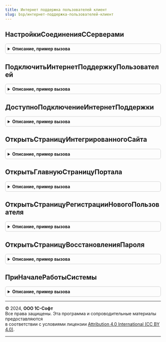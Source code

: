 ```yaml
---
title: Интернет поддержка пользователей клиент
slug: bsp/интернет-поддержка-пользователей-клиент
---
```



## НастройкиСоединенияССерверами
<details style="margin: 1em 0; padding: 0.5em; border: 1px solid #ccc; border-radius: 6px;">

<summary style="font-weight: bold; cursor: pointer;">Описание, пример вызова</summary>

```bsl

// Возвращает настройки соединения с серверами Интернет-поддержки.
//
// Возвращаемое значение:
//  Структура - настройки соединения. Поля структуры:
//      * УстанавливатьПодключениеНаСервере - Булево - Истина, если подключение
//        устанавливается на сервере 1С:Предприятие;
//      * ТаймаутПодключения - Число - таймаут подключения к серверам в секундах;
//      * ДоменРасположенияСерверовИПП - Число - если 0, устанавливать подключение
//        к серверам ИПП в доменной зоне 1c.ru, если 1 - в доменной зоне 1c.eu.
//
Функция НастройкиСоединенияССерверами() Экспорт
```

Пример вызова
```bsl
Результат = ИнтернетПоддержкаПользователейКлиент.НастройкиСоединенияССерверами() 
```
</details>

## ПодключитьИнтернетПоддержкуПользователей
<details style="margin: 1em 0; padding: 0.5em; border: 1px solid #ccc; border-radius: 6px;">

<summary style="font-weight: bold; cursor: pointer;">Описание, пример вызова</summary>

```bsl

// Выполняет подключение к сервису Интернет-поддержки: ввод данных
// аутентификации (логина и пароля) для подключения к сервисам
// Интернет-поддержки.
// При успешном завершении возвращается введенный логин через
// объект ОписаниеОповещения.
//
// Параметры:
//  ОповещениеОЗавершении - ОписаниеОповещения - обработчик оповещения о
//          завершении. В обработчик оповещения возвращается значение:
//          Неопределено - при нажатии пользователем кнопки Отмена;
//          Структура, при успешном вводе логина и пароля.
//          Поля структуры:
//            * Логин - Строка - введенный логин;
//  ВладелецФормы - ФормаКлиентскогоПриложения - владелец формы подключения
//          Интернет-поддержки. Т.к. форма подключения Интернет-поддержки открывается
//          в режиме "Блокировать окно владельца", рекомендуется заполнять
//          значение этого параметра;
//
Процедура ПодключитьИнтернетПоддержкуПользователей( Экспорт
```

Пример вызова
```bsl
ИнтернетПоддержкаПользователейКлиент.ПодключитьИнтернетПоддержкуПользователей();
```
</details>

## ДоступноПодключениеИнтернетПоддержки
<details style="margin: 1em 0; padding: 0.5em; border: 1px solid #ccc; border-radius: 6px;">

<summary style="font-weight: bold; cursor: pointer;">Описание, пример вызова</summary>

```bsl

// Определяет, доступно ли текущему пользователю выполнение интерактивного
// подключения Интернет-поддержки в соответствии с текущим режимом работы
// и правами пользователя.
//
// Возвращаемое значение:
//  Булево - Истина - интерактивное подключение доступно,
//           Ложь - в противном случае.
//
Функция ДоступноПодключениеИнтернетПоддержки() Экспорт
```

Пример вызова
```bsl
Результат = ИнтернетПоддержкаПользователейКлиент.ДоступноПодключениеИнтернетПоддержки() 
```
</details>

## ОткрытьСтраницуИнтегрированногоСайта
<details style="margin: 1em 0; padding: 0.5em; border: 1px solid #ccc; border-radius: 6px;">

<summary style="font-weight: bold; cursor: pointer;">Описание, пример вызова</summary>

```bsl

// Открывает страницу сайта, система аутентификации которого интегрирована с
// Порталом 1С:ИТС.
// В зависимости от текущего режима работы информационной базы и наличия у
// текущего пользователя информационной базы соответствующих прав
// страница сайта может быть открыта с учетными данными пользователя Портала 1С:ИТС,
// для которого подключена Интернет-поддержка.
//
// Параметры:
//  URLСтраницыСайта - Строка - URL страницы сайта;
//  ЗаголовокОкна - Строка - заголовок окна для методов:
//      - ИнтернетПоддержкаПользователейКлиентПереопределяемый.ОткрытьИнтернетСтраницу()
//      - ИнтеграцияПодсистемБИПКлиент.ОткрытьИнтернетСтраницу(),
//        если используется.
//
Процедура ОткрытьСтраницуИнтегрированногоСайта(URLСтраницыСайта, ЗаголовокОкна = "") Экспорт
```

Пример вызова
```bsl
ИнтернетПоддержкаПользователейКлиент.ОткрытьСтраницуИнтегрированногоСайта(URLСтраницыСайта, ЗаголовокОкна);
```
</details>

## ОткрытьГлавнуюСтраницуПортала
<details style="margin: 1em 0; padding: 0.5em; border: 1px solid #ccc; border-radius: 6px;">

<summary style="font-weight: bold; cursor: pointer;">Описание, пример вызова</summary>

```bsl

// Открывает главную страницу Портала.
//
Процедура ОткрытьГлавнуюСтраницуПортала() Экспорт
```

Пример вызова
```bsl
ИнтернетПоддержкаПользователейКлиент.ОткрытьГлавнуюСтраницуПортала() 
```
</details>

## ОткрытьСтраницуРегистрацииНовогоПользователя
<details style="margin: 1em 0; padding: 0.5em; border: 1px solid #ccc; border-radius: 6px;">

<summary style="font-weight: bold; cursor: pointer;">Описание, пример вызова</summary>

```bsl

// Открывает страницу Портала для регистрации нового пользователя.
//
Процедура ОткрытьСтраницуРегистрацииНовогоПользователя() Экспорт
```

Пример вызова
```bsl
ИнтернетПоддержкаПользователейКлиент.ОткрытьСтраницуРегистрацииНовогоПользователя() 
```
</details>

## ОткрытьСтраницуВосстановленияПароля
<details style="margin: 1em 0; padding: 0.5em; border: 1px solid #ccc; border-radius: 6px;">

<summary style="font-weight: bold; cursor: pointer;">Описание, пример вызова</summary>

```bsl

// Открывает страницу Портала для восстановления пароля.
//
Процедура ОткрытьСтраницуВосстановленияПароля() Экспорт
```

Пример вызова
```bsl
ИнтернетПоддержкаПользователейКлиент.ОткрытьСтраницуВосстановленияПароля() 
```
</details>

## ПриНачалеРаботыСистемы
<details style="margin: 1em 0; padding: 0.5em; border: 1px solid #ccc; border-radius: 6px;">

<summary style="font-weight: bold; cursor: pointer;">Описание, пример вызова</summary>

```bsl

// См. процедуру ОбщегоНазначенияКлиентПереопределяемый.ПриНачалеРаботыСистемы.
//
Процедура ПриНачалеРаботыСистемы(Параметры) Экспорт
```

Пример вызова
```bsl
ИнтернетПоддержкаПользователейКлиент.ПриНачалеРаботыСистемы(Параметры) 
```
</details>

---

© 2024, **ООО 1С-Софт**  
Все права защищены. Эта программа и сопроводительные материалы предоставляются  
в соответствии с условиями лицензии [Attribution 4.0 International (CC BY 4.0)](https://creativecommons.org/licenses/by/4.0/legalcode).

---
